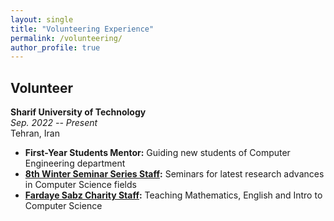 ```yaml
---
layout: single
title: "Volunteering Experience"
permalink: /volunteering/
author_profile: true
---
```


## Volunteer
**Sharif University of Technology**  
*Sep. 2022 -- Present*  
Tehran, Iran  
- **First-Year Students Mentor:** Guiding new students of Computer Engineering department
- **[8th Winter Seminar Series Staff](https://wss.ce.sharif.edu/):** Seminars for latest research advances in Computer Science fields
- **[Fardaye Sabz Charity Staff](https://fardayesabz.sharif.ir/):** Teaching Mathematics, English and Intro to Computer Science 